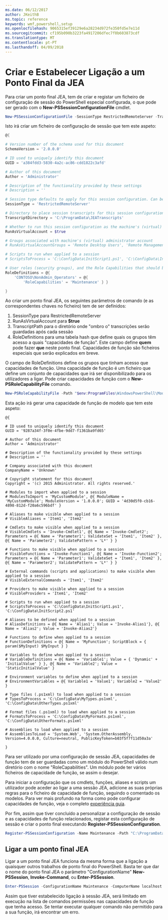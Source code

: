 ```yaml
---
ms.date: 06/12/2017
author: JKeithB
ms.topic: reference
keywords: wmf,powershell,setup
ms.openlocfilehash: 9065315ef39129e6a28234d972fe350fd5e7e11d
ms.sourcegitcommit: cf195b090b3223fa4917206dfec7f0b603873cdf
ms.translationtype: MT
ms.contentlocale: pt-PT
ms.lasthandoff: 04/09/2018
---
```

# <a name="creating-and-connecting-to-a-jea-endpoint"></a>Criar e Estabelecer Ligação a um Ponto Final da JEA
Para criar um ponto final JEA, tem de criar e registar um ficheiro de configuração de sessão do PowerShell especial configurada, o que pode ser gerado com o **New-PSSessionConfigurationFile** cmdlet.

```powershell
New-PSSessionConfigurationFile -SessionType RestrictedRemoteServer -TranscriptDirectory "C:\ProgramData\JEATranscripts" -RunAsVirtualAccount -RoleDefinitions @{ 'CONTOSO\NonAdmin_Operators' = @{ RoleCapabilities = 'Maintenance' }} -Path "$env:ProgramData\JEAConfiguration\Demo.pssc"
```

Isto irá criar um ficheiro de configuração de sessão que tem este aspeto:
```powershell
@{

# Version number of the schema used for this document
SchemaVersion = '2.0.0.0'

# ID used to uniquely identify this document
GUID = 'a384fdd3-5830-4a2c-ac86-cdd1822c3afd'

# Author of this document
Author = 'Administrator'

# Description of the functionality provided by these settings
# Description = ''

# Session type defaults to apply for this session configuration. Can be 'RestrictedRemoteServer' (recommended), 'Empty', or 'Default'
SessionType = 'RestrictedRemoteServer'

# Directory to place session transcripts for this session configuration
TranscriptDirectory = 'C:\ProgramData\JEATranscripts'

# Whether to run this session configuration as the machine's (virtual) administrator account
RunAsVirtualAccount = $true

# Groups associated with machine's (virtual) administrator account
# RunAsVirtualAccountGroups = 'Remote Desktop Users', 'Remote Management Users'

# Scripts to run when applied to a session
# ScriptsToProcess = 'C:\ConfigData\InitScript1.ps1', 'C:\ConfigData\InitScript2.ps1'

# User roles (security groups), and the Role Capabilities that should be applied to them when applied to a session
RoleDefinitions = @{
    'CONTOSO\NonAdmin_Operators' = @{
        'RoleCapabilities' = 'Maintenance' } }

}
```
Ao criar um ponto final JEA, os seguintes parâmetros de comando (e as correspondentes chaves no ficheiro) tem de ser definidos:
1.  SessionType para RestrictedRemoteServer
2.  RunAsVirtualAccount para **$true**
3.  TranscriptPath para o diretório onde "ombro o" transcrições serão guardadas após cada sessão
4.  RoleDefinitions para uma tabela hash que define quais os grupos têm acesso a quais "capacidades de função".  Este campo define **quem** pode fazer **que** neste ponto final.   Capacidades de função são ficheiros especiais que serão explicados em breve.


O campo de RoleDefinitions define os grupos que tinham acesso que capacidades de função.  Uma capacidade de função é um ficheiro que define um conjunto de capacidades que irá ser disponibilizado para os utilizadores a ligar.  Pode criar capacidades de função com o **New-PSRoleCapabilityFile** comando.

```powershell
New-PSRoleCapabilityFile -Path "$env:ProgramFiles\WindowsPowerShell\Modules\DemoModule\RoleCapabilities\Maintenance.psrc"
```

Esta ação irá gerar uma capacidade de função de modelo que tem este aspeto:
```
@{

# ID used to uniquely identify this document
GUID = '9287a34f-3f0e-4fbe-9dd7-f1361ba9fd65'

# Author of this document
Author = 'Administrator'

# Description of the functionality provided by these settings
# Description = ''

# Company associated with this document
CompanyName = 'Unknown'

# Copyright statement for this document
Copyright = '(c) 2015 Administrator. All rights reserved.'

# Modules to import when applied to a session
# ModulesToImport = 'MyCustomModule', @{ ModuleName = 'MyCustomModule'; ModuleVersion = '1.0.0.0'; GUID = '4d30d5f0-cb16-4898-812d-f20a6c596bdf' }

# Aliases to make visible when applied to a session
# VisibleAliases = 'Item1', 'Item2'

# Cmdlets to make visible when applied to a session
# VisibleCmdlets = 'Invoke-Cmdlet1', @{ Name = 'Invoke-Cmdlet2'; Parameters = @{ Name = 'Parameter1'; ValidateSet = 'Item1', 'Item2' }, @{ Name = 'Parameter2'; ValidatePattern = 'L*' } }

# Functions to make visible when applied to a session
# VisibleFunctions = 'Invoke-Function1', @{ Name = 'Invoke-Function2'; Parameters = @{ Name = 'Parameter1'; ValidateSet = 'Item1', 'Item2' }, @{ Name = 'Parameter2'; ValidatePattern = 'L*' } }

# External commands (scripts and applications) to make visible when applied to a session
# VisibleExternalCommands = 'Item1', 'Item2'

# Providers to make visible when applied to a session
# VisibleProviders = 'Item1', 'Item2'

# Scripts to run when applied to a session
# ScriptsToProcess = 'C:\ConfigData\InitScript1.ps1', 'C:\ConfigData\InitScript2.ps1'

# Aliases to be defined when applied to a session
# AliasDefinitions = @{ Name = 'Alias1'; Value = 'Invoke-Alias1'}, @{ Name = 'Alias2'; Value = 'Invoke-Alias2'}

# Functions to define when applied to a session
# FunctionDefinitions = @{ Name = 'MyFunction'; ScriptBlock = { param($MyInput) $MyInput } }

# Variables to define when applied to a session
# VariableDefinitions = @{ Name = 'Variable1'; Value = { 'Dynamic' + 'InitialValue' } }, @{ Name = 'Variable2'; Value = 'StaticInitialValue' }

# Environment variables to define when applied to a session
# EnvironmentVariables = @{ Variable1 = 'Value1'; Variable2 = 'Value2' }

# Type files (.ps1xml) to load when applied to a session
# TypesToProcess = 'C:\ConfigData\MyTypes.ps1xml', 'C:\ConfigData\OtherTypes.ps1xml'

# Format files (.ps1xml) to load when applied to a session
# FormatsToProcess = 'C:\ConfigData\MyFormats.ps1xml', 'C:\ConfigData\OtherFormats.ps1xml'

# Assemblies to load when applied to a session
# AssembliesToLoad = 'System.Web', 'System.OtherAssembly, Version=4.0.0.0, Culture=neutral, PublicKeyToken=b03f5f7f11d50a3a'

}

```
Para ser utilizado por uma configuração de sessão JEA, capacidades de função tem de ser guardadas como um módulo do PowerShell válido num diretório com o nome "RoleCapabilities". Um módulo pode ter vários ficheiros de capacidade de função, se assim o desejar.

Para iniciar a configuração que os cmdlets, funções, aliases e scripts um utilizador pode aceder ao ligar a uma sessão JEA, adicione as suas próprias regras para o ficheiro de capacidade de função, seguindo o comentado os modelos. Para ver mais profundo na forma como pode configurar capacidades de função, veja o completo [experiência guia](http://aka.ms/JEA).

Por fim, assim que tiver concluído a personalizar a configuração de sessão e as capacidades de função relacionados, registar esta configuração de sessão e criar o ponto final executando **Register-PSSessionConfiguration**.

```powershell
Register-PSSessionConfiguration -Name Maintenance -Path "C:\ProgramData\JEAConfiguration\Demo.pssc"
```

## <a name="connect-to-a-jea-endpoint"></a>Ligar a um ponto final JEA
Ligar a um ponto final JEA funciona da mesma forma que a ligação a quaisquer outros trabalhos de ponto final do PowerShell.  Basta ter que dar o nome do ponto final JEA o parâmetro "ConfigurationName" **New-PSSession**, **Invoke-Command**, ou **Enter-PSSession**.

```powershell
Enter-PSSession -ConfigurationName Maintenance -ComputerName localhost
```
Assim que tiver estabelecido ligação à sessão JEA, será limitado em execução na lista de comandos permissões nas capacidades de função que tenha acesso. Se tentar executar qualquer comando não permitido para a sua função, irá encontrar um erro.